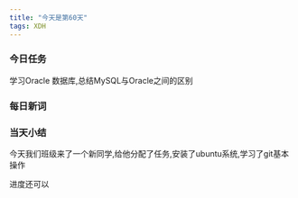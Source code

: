 ```yaml
---  
title: "今天是第60天"  
tags: XDH    
---  
```


### 今日任务

学习Oracle
数据库,总结MySQL与Oracle之间的区别

### 每日新词



### 当天小结

今天我们班级来了一个新同学,给他分配了任务,安装了ubuntu系统,学习了git基本操作

进度还可以





